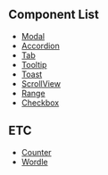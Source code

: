 <h2 class="content-title">Component List</h2>
<ul class="comp-list">
    <li><a href="./modal.html">Modal</a></li>
    <li><a href="./accordion.html">Accordion</a></li>
    <li><a href="./tab.html">Tab</a></li>
    <li><a href="./tooltip.html">Tooltip</a></li>
    <li><a href="./toast.html">Toast</a></li>
    <li><a href="./scrollView.html">ScrollView</a></li>
    <li><a href="./range.html">Range</a></li>
    <li><a href="./checkbox.html">Checkbox</a></li>
</ul>
<h2 class="content-title">ETC</h2>
<ul class="comp-list">
    <li><a href="./counter.html">Counter</a></li>
    <li><a href="./wordle.html">Wordle</a></li>
</ul>